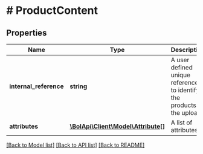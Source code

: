 # # ProductContent

## Properties

Name | Type | Description | Notes
------------ | ------------- | ------------- | -------------
**internal_reference** | **string** | A user defined unique reference to identify the products in the upload. |
**attributes** | [**\BolApi\Client\Model\Attribute[]**](Attribute.md) | A list of attributes. |

[[Back to Model list]](../../README.md#models) [[Back to API list]](../../README.md#endpoints) [[Back to README]](../../README.md)
